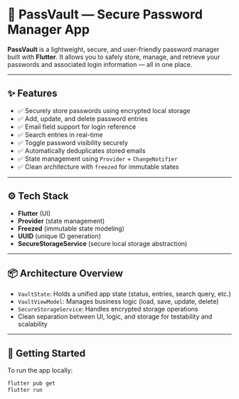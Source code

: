 # 🔐 PassVault — Secure Password Manager App

**PassVault** is a lightweight, secure, and user-friendly password manager built with **Flutter**. It allows you to safely store, manage, and retrieve your passwords and associated login information — all in one place.

---

## ✨ Features

- ✅ Securely store passwords using encrypted local storage
- ✅ Add, update, and delete password entries
- ✅ Email field support for login reference
- ✅ Search entries in real-time
- ✅ Toggle password visibility securely
- ✅ Automatically deduplicates stored emails
- ✅ State management using `Provider` + `ChangeNotifier`
- ✅ Clean architecture with `freezed` for immutable states

---

## ⚙️ Tech Stack

- **Flutter** (UI)
- **Provider** (state management)
- **Freezed** (immutable state modeling)
- **UUID** (unique ID generation)
- **SecureStorageService** (secure local storage abstraction)

---

## 📦 Architecture Overview

- `VaultState`: Holds a unified app state (status, entries, search query, etc.)
- `VaultViewModel`: Manages business logic (load, save, update, delete)
- `SecureStorageService`: Handles encrypted storage operations
- Clean separation between UI, logic, and storage for testability and scalability

---

## 🚀 Getting Started

To run the app locally:

```bash
flutter pub get
flutter run
